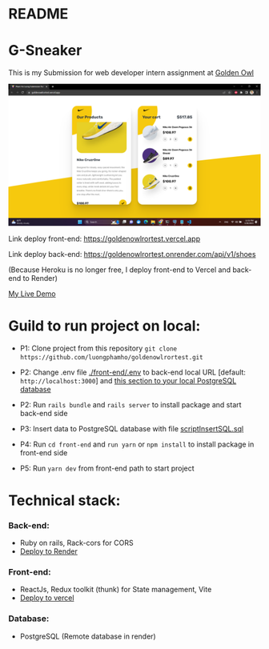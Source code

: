 # README
# G-Sneaker
This is my Submission for web developer intern assignment at [Golden Owl](https://goldenowl.asia)

![Screenshot](./screenshot/result.png)

Link deploy front-end: https://goldenowlrortest.vercel.app

Link deploy back-end: https://goldenowlrortest.onrender.com/api/v1/shoes

(Because Heroku is no longer free, I deploy front-end to Vercel and back-end to Render)

[My Live Demo](https://goldenowlrortest.vercel.app)
# Guild to run project on local:
- P1: Clone project from this repository 
`git clone https://github.com/luongphamho/goldenowlrortest.git`

- P2: Change .env file [./front-end/.env](./front-end/.env) to back-end local URL [default: `http://localhost:3000`] and [this section to your local PostgreSQL database](https://github.com/luongphamho/goldenowlrortest/blob/main/config/database.yml#L24)

- P2: Run `rails bundle` and `rails server` to install package and start back-end side

- P3: Insert data to PostgreSQL database with file [scriptInsertSQL.sql](https://github.com/luongphamho/goldenowlrortest/blob/main/scriptInsertSQL.sql)

- P4: Run `cd front-end` and `run yarn` or `npm install` to install package in front-end side

- P5: Run `yarn dev` from front-end path to start project
# Technical stack:
### Back-end:
- Ruby on rails, Rack-cors for CORS
- [Deploy to Render](https://goldenowlrortest.onrender.com/api/v1/shoes)
### Front-end:
- ReactJs, Redux toolkit (thunk) for State management, Vite
- [Deploy to vercel](https://goldenowlrortest.vercel.app)
### Database:
- PostgreSQL (Remote database in render)